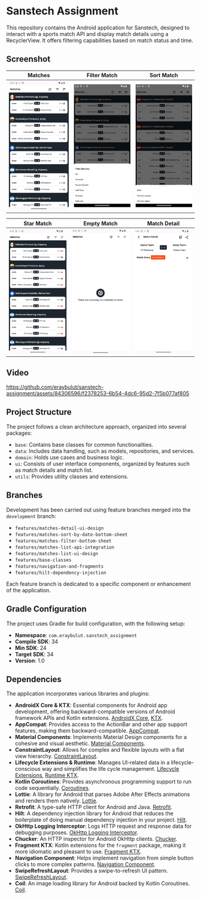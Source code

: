 # Sanstech Assignment

This repository contains the Android application for Sanstech, designed to interact with a sports match API and display match details using a RecyclerView. It offers filtering capabilities based on match status and time.

## Screenshot

| Matches | Filter Match| Sort Match
| ----- | ----- | ----- |
|<img src="media/matchs.png" width="270"/>|<img src="media/filter_scrren.png" width="270"/>|<img src="media/sort_match.png" width="270"/>|

| Star Match | Empty Match| Match Detail
| ----- | ----- | ----- |
|<img src="media/stared_match.png" width="270"/>|<img src="media/empty_match.png" width="270"/>|<img src="media/match_detail.png" width="270"/>|

## Video

https://github.com/eraybulut/sanstech-assignment/assets/84306596/f2378253-6b54-4dc6-95d2-7f5b077af805



## Project Structure

The project follows a clean architecture approach, organized into several packages:

- `base`: Contains base classes for common functionalities.
- `data`: Includes data handling, such as models, repositories, and services.
- `domain`: Holds use cases and business logic.
- `ui`: Consists of user interface components, organized by features such as match details and match list.
- `utils`: Provides utility classes and extensions.

## Branches

Development has been carried out using feature branches merged into the `development` branch:

- `features/matches-detail-ui-design`
- `features/matches-sort-by-date-bottom-sheet`
- `features/matches-filter-bottom-sheet`
- `features/matches-list-api-integration`
- `features/matches-list-ui-design`
- `features/base-classes`
- `features/navigation-and-fragments`
- `features/hilt-dependency-injection`

Each feature branch is dedicated to a specific component or enhancement of the application.

## Gradle Configuration

The project uses Gradle for build configuration, with the following setup:

- **Namespace**: `com.eraybulut.sanstech_assignment`
- **Compile SDK**: 34
- **Min SDK**: 24
- **Target SDK**: 34
- **Version**: 1.0

## Dependencies

The application incorporates various libraries and plugins:

- **AndroidX Core & KTX**: Essential components for Android app development, offering backward-compatible versions of Android framework APIs and Kotlin extensions. [AndroidX Core](https://developer.android.com/jetpack/androidx/releases/core), [KTX](https://developer.android.com/kotlin/ktx).
- **AppCompat**: Provides access to the ActionBar and other app support features, making them backward-compatible. [AppCompat](https://developer.android.com/jetpack/androidx/releases/appcompat).
- **Material Components**: Implements Material Design components for a cohesive and visual aesthetic. [Material Components](https://material.io/develop/android/docs/getting-started).
- **ConstraintLayout**: Allows for complex and flexible layouts with a flat view hierarchy. [ConstraintLayout](https://developer.android.com/reference/androidx/constraintlayout/widget/ConstraintLayout).
- **Lifecycle Extensions & Runtime**: Manages UI-related data in a lifecycle-conscious way and simplifies the life cycle management. [Lifecycle Extensions](https://developer.android.com/jetpack/androidx/releases/lifecycle), [Runtime KTX](https://developer.android.com/kotlin/ktx#lifecycle).
- **Kotlin Coroutines**: Provides asynchronous programming support to run code sequentially. [Coroutines](https://kotlinlang.org/docs/coroutines-overview.html).
- **Lottie**: A library for Android that parses Adobe After Effects animations and renders them natively. [Lottie](https://airbnb.io/lottie/#/android).
- **Retrofit**: A type-safe HTTP client for Android and Java. [Retrofit](https://square.github.io/retrofit/).
- **Hilt**: A dependency injection library for Android that reduces the boilerplate of doing manual dependency injection in your project. [Hilt](https://dagger.dev/hilt/).
- **OkHttp Logging Interceptor**: Logs HTTP request and response data for debugging purposes. [OkHttp Logging Interceptor](https://square.github.io/okhttp/interceptors/).
- **Chucker**: An HTTP inspector for Android OkHttp clients. [Chucker](https://github.com/ChuckerTeam/chucker).
- **Fragment KTX**: Kotlin extensions for the `fragment` package, making it more idiomatic and pleasant to use. [Fragment KTX](https://developer.android.com/jetpack/androidx/releases/fragment).
- **Navigation Component**: Helps implement navigation from simple button clicks to more complex patterns. [Navigation Component](https://developer.android.com/guide/navigation/navigation-getting-started).
- **SwipeRefreshLayout**: Provides a swipe-to-refresh UI pattern. [SwipeRefreshLayout](https://developer.android.com/jetpack/androidx/releases/swiperefreshlayout).
- **Coil**: An image loading library for Android backed by Kotlin Coroutines. [Coil](https://coil-kt.github.io/coil/).

